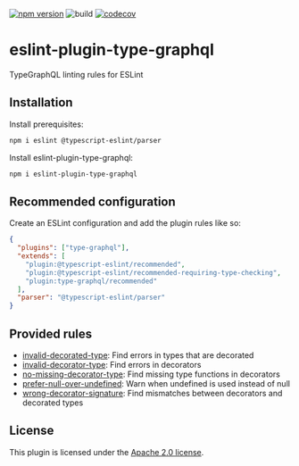 [![npm version](https://badge.fury.io/js/eslint-plugin-type-graphql.svg)](https://badge.fury.io/js/eslint-plugin-type-graphql)
![build](https://github.com/borremosch/eslint-plugin-type-graphql/workflows/Node.js%20CI/badge.svg)
[![codecov](https://codecov.io/gh/borremosch/eslint-plugin-type-graphql/branch/main/graph/badge.svg)](https://codecov.io/gh/borremosch/eslint-plugin-type-graphql)

# eslint-plugin-type-graphql

TypeGraphQL linting rules for ESLint

## Installation

Install prerequisites:

```bash
npm i eslint @typescript-eslint/parser
```

Install eslint-plugin-type-graphql:

```bash
npm i eslint-plugin-type-graphql
```

## Recommended configuration

Create an ESLint configuration and add the plugin rules like so:

```json
{
  "plugins": ["type-graphql"],
  "extends": [
    "plugin:@typescript-eslint/recommended",
    "plugin:@typescript-eslint/recommended-requiring-type-checking",
    "plugin:type-graphql/recommended"
  ],
  "parser": "@typescript-eslint/parser"
}
```

## Provided rules

- [invalid-decorated-type](docs/rules/invalid-decorated-type.md): Find errors in types that are decorated
- [invalid-decorator-type](docs/rules/invalid-decorator-type.md): Find errors in decorators
- [no-missing-decorator-type](docs/rules/no-missing-decorator-type.md): Find missing type functions in decorators
- [prefer-null-over-undefined](docs/rules/prefer-null-over-undefined.md): Warn when undefined is used instead of null
- [wrong-decorator-signature](docs/rules/wrong-decorator-signature.md): Find mismatches between decorators and decorated types

## License

This plugin is licensed under the [Apache 2.0 license](https://opensource.org/licenses/Apache-2.0).
